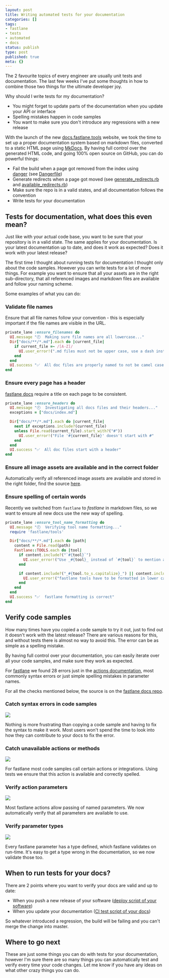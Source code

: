 ```yaml
---
layout: post
title: Writing automated tests for your documentation
categories: []
tags:
- fastlane
- tests
- automated
- docs
status: publish
type: post
published: true
meta: {}
---
```


The 2 favourite topics of every engineer are usually unit tests and documentation. The last few weeks I've put some thoughts in how to combine those two things for the ultimate developer joy.

Why should I write tests for my documentation? 

* You might forget to update parts of the documentation when you update your API or interface
* Spelling mistakes happen in code samples
* You want to make sure you don't introduce any regressions with a new release

With the launch of the new [docs.fastlane.tools](https://docs.fastlane.tools) website, we took the time to set up a proper documentation system based on markdown files, converted to a static HTML page using [MkDocs](http://www.mkdocs.org/). By having full control over the generated HTML code, and going 100% open source on GitHub, you can do powerful things:

* Fail the build when a page got removed from the index using [danger](http://danger.systems) (see [Dangerfile](https://github.com/fastlane/docs/blob/master/Dangerfile))
* Generate redirects when a page got moved (see [generate_redirects.rb](https://github.com/fastlane/docs/blob/master/scripts/ci/generate_redirects.rb) and [available_redirects.rb](https://github.com/fastlane/docs/blob/master/scripts/ci/available_redirects.rb))
* Make sure the repo is in a valid states, and all documentation follows the convention
* Write tests for your documentation

## Tests for documentation, what does this even mean?

Just like with your actual code base, you want to be sure that your repository is in a valid state. The same applies for your documentation. Is your latest documentation up to date, and does it work as expected? Does it work with your latest release?

The first time I thought about running tests for documentation I thought only about the code samples. However you can write tests for a lot of more things. For example you want to ensure that all your assets are in the right sub-directory, that all referenced images and markdown files are available and follow your naming scheme.

Some examples of what you can do:

### Validate file names

Ensure that all file names follow your convention - this is especially important if the file names are visible in the URL.

```ruby
private_lane :ensure_filenames do
  UI.message "🕗  Making sure file names are all lowercase..."
  Dir["docs/**/*.md"].each do |current_file|
    if current_file =~ /[A-Z]/
      UI.user_error!(".md files must not be upper case, use a dash instead (file '#{current_file}')")
    end
  end
  UI.success "✅  All doc files are properly named to not be camel case"
end
```

### Ensure every page has a header

[fastlane docs](https://docs.fastlane.tools) require a title on each page to be consistent.

```ruby
private_lane :ensure_headers do
  UI.message "🕗  Investigating all docs files and their headers..."
  exceptions = ["docs/index.md"]

  Dir["docs/**/*.md"].each do |current_file|
    next if exceptions.include?(current_file)
    unless File.read(current_file).start_with?("#"))
      UI.user_error!("File '#{current_file}' doesn't start with #"
    end
  end
  UI.success "✅  All doc files start with a header"
end
```

### Ensure all image assets are available and in the correct folder

Automatically verify all referenced image assets are available and stored in the right folder, find the source 
[here](https://github.com/fastlane/docs/blob/c1a551d345756d3b2023c4ca629bb2f7ac9d1406/fastlane/Fastfile#L67-L113).

### Ensure spelling of certain words

Recently we switched from `fastlane` to _fastlane_ in markdown files, so we want to ensure all new docs use the new way of spelling.

```ruby
private_lane :ensure_tool_name_formatting do
  UI.message "🕗  Verifying tool name formatting..."
  require 'fastlane/tools'

  Dir["docs/**/*.md"].each do |path|
    content = File.read(path)
    Fastlane::TOOLS.each do |tool|
      if content.include?("`#{tool}`")
        UI.user_error!("Use _#{tool}_ instead of `#{tool}` to mention a tool in the docs in '#{path}'")
      end

      if content.include?("_#{tool.to_s.capitalize}_") || content.include?("`#{tool.to_s.capitalize}`")
        UI.user_error!("fastlane tools have to be formatted in lower case: #{tool} in '#{path}'")
      end
    end
  end
  UI.success "✅  fastlane formatting is correct"
end
```

## Verify code samples

How many times have you copied a code sample to try it out, just to find out it doesn't work with the latest release? There are various reasons for this, and without tests there is almost no way to avoid this. The error can be as simple as a spelling mistake.

By having full control over your documentation, you can easily iterate over all your code samples, and make sure they work as expected.

For [fastlane](https://fastlane.tools) we found 28 errors just in the [actions documentation](https://docs.fastlane.tools/actions/), most commonly syntax errors or just simple spelling mistakes in parameter names.

For all the checks mentioned below, the source is on the [fastlane docs repo](https://github.com/fastlane/docs/blob/master/fastlane/actions/test_sample_code.rb).
      
### Catch syntax errors in code samples

![](/squarespace_images/static_545299aae4b0e9514fe30c95_54529a29e4b025a90f45cc50_5817c1e42994ca082108fc0d_1477951976150__img.png)


Nothing is more frustrating than copying a code sample and having to fix the syntax to make it work. Most users won't spend the time to look into how they can contribute to your docs to fix the error.

### Catch unavailable actions or methods

![](/squarespace_images/static_545299aae4b0e9514fe30c95_54529a29e4b025a90f45cc50_5817c285197aea1a94bcc18f_1477952138871__img.png)

For fastlane most code samples call certain actions or integrations. Using tests we ensure that this action is available and correctly spelled.      

### Verify action parameters

![](/squarespace_images/static_545299aae4b0e9514fe30c95_54529a29e4b025a90f45cc50_5817c33b893fc0c77e1ed440_1477952319091__img.png)

Most fastlane actions allow passing of named parameters. We now automatically verify that all parameters are available to use.


### Verify parameter types

![](/squarespace_images/static_545299aae4b0e9514fe30c95_54529a29e4b025a90f45cc50_5817c493b8a79b7befea0fdf_1477952663470__img.png)

Every fastlane parameter has a type defined, which fastlane validates on run-time. It's easy to get a type wrong in the documentation, so we now validate those too.
 

## When to run tests for your docs?


There are 2 points where you want to verify your docs are valid and up to date:

* When you push a new release of your software ([deploy script of your software](https://github.com/fastlane/fastlane/blob/07baac7d27aab54a622d6d01942066b008e40c5f/fastlane/fastlane/Fastfile#L231-L232))
* When you update your documentation ([CI test script of your docs](https://github.com/fastlane/docs/blob/a1b3792d7bbc8a38524790b1f2e3e18bf7de6dc2/fastlane/Fastfile#L10))

So whatever introduced a regression, the build will be failing and you can't merge the change into master.

## Where to go next

These are just some things you can do with tests for your documentation, however I'm sure there are so many things you can automatically test and verify every time your code changes. Let me know if you have any ideas on what other crazy things you can do.
